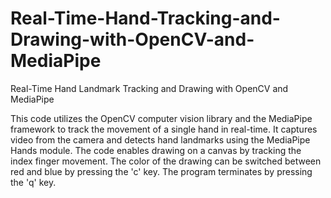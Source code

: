 # Real-Time-Hand-Tracking-and-Drawing-with-OpenCV-and-MediaPipe

Real-Time Hand Landmark Tracking and Drawing with OpenCV and MediaPipe

This code utilizes the OpenCV computer vision library and the MediaPipe framework to track the movement of a single hand in real-time. It captures video from the camera and detects hand landmarks using the MediaPipe Hands module. The code enables drawing on a canvas by tracking the index finger movement. The color of the drawing can be switched between red and blue by pressing the 'c' key. The program terminates by pressing the 'q' key.
